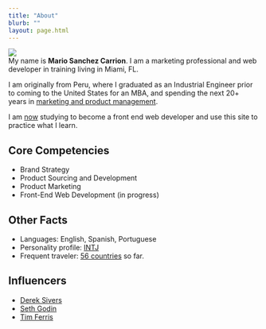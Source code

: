 ```yaml
---
title: "About"
blurb: ""
layout: page.html
---
```


<img src="/img/mscwebdev.JPG" class="profile"><br>
My name is **Mario Sanchez Carrion**. I am a marketing professional and web developer in training living in Miami, FL. 

I am originally from Peru, where I graduated as an Industrial Engineer prior to coming to the United States for an MBA, and spending the next 20+ years in [marketing and product management](https://www.linkedin.com/in/mariobox/).

I am [now](../now) studying to become a front end web developer and use this site to practice what I learn.

## Core Competencies 

* Brand Strategy
* Product Sourcing and Development
* Product Marketing
* Front-End Web Development (in progress)

## Other Facts

* Languages: English, Spanish, Portuguese
* Personality profile: [INTJ](http://mariosanchez.org/images/INTJ.PNG)
* Frequent traveler: [56 countries](https://github.com/mariobox/mariosanchez.org-hugo/blob/master/photos) so far.

## Influencers

* [Derek Sivers](http://sivers.org)
* [Seth Godin](http://sethgodin.typepad.com)
* [Tim Ferris](http://fourhourworkweek.com)

